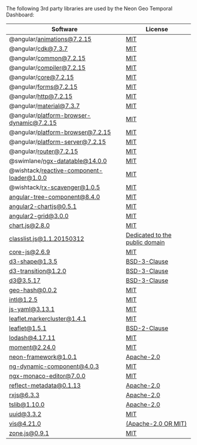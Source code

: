 The following 3rd party libraries are used by the Neon Geo Temporal Dashboard:

| Software  | License |
| ---  | --- |
| @angular/animations@7.2.15 | [MIT](https://github.com/angular/angular) |
| @angular/cdk@7.3.7 | [MIT](https://github.com/angular/material2/raw/master/LICENSE) |
| @angular/common@7.2.15 | [MIT](https://github.com/angular/angular) |
| @angular/compiler@7.2.15 | [MIT](https://github.com/angular/angular) |
| @angular/core@7.2.15 | [MIT](https://github.com/angular/angular) |
| @angular/forms@7.2.15 | [MIT](https://github.com/angular/angular) |
| @angular/http@7.2.15 | [MIT](https://github.com/angular/angular) |
| @angular/material@7.3.7 | [MIT](https://github.com/angular/material2/raw/master/LICENSE) |
| @angular/platform-browser-dynamic@7.2.15 | [MIT](https://github.com/angular/angular) |
| @angular/platform-browser@7.2.15 | [MIT](https://github.com/angular/angular) |
| @angular/platform-server@7.2.15 | [MIT](https://github.com/angular/angular) |
| @angular/router@7.2.15 | [MIT](https://github.com/angular/angular) |
| @swimlane/ngx-datatable@14.0.0 | [MIT](https://github.com/swimlane/ngx-datatable/raw/master/LICENSE) |
| @wishtack/reactive-component-loader@1.0.0 | [MIT](https://github.com/wishtack/wishtack-steroids/raw/master/LICENSE) |
| @wishtack/rx-scavenger@1.0.5 | [MIT](https://github.com/wishtack/wishtack-steroids) |
| angular-tree-component@8.4.0 | [MIT](https://github.com/500tech/angular-tree-component/raw/master/LICENSE) |
| angular2-chartjs@0.5.1 | [MIT](https://github.com/emn178/angular2-chartjs/raw/master/LICENSE.txt) |
| angular2-grid@3.0.0 | [MIT](https://github.com/BTMorton/angular2-grid/raw/master/LICENSE) |
| chart.js@2.8.0 | [MIT](https://github.com/chartjs/Chart.js/raw/master/LICENSE.md) |
| classlist.js@1.1.20150312 | [Dedicated to the public domain](https://github.com/eligrey/classList.js/raw/master/LICENSE.md) |
| core-js@2.6.9 | [MIT](https://github.com/zloirock/core-js/raw/master/LICENSE) |
| d3-shape@1.3.5 | [BSD-3-Clause](https://github.com/d3/d3-shape/raw/master/LICENSE) |
| d3-transition@1.2.0 | [BSD-3-Clause](https://github.com/d3/d3-transition/raw/master/LICENSE) |
| d3@3.5.17 | [BSD-3-Clause](https://github.com/mbostock/d3/raw/master/LICENSE) |
| geo-hash@0.0.2 | [MIT](https://github.com/Wayla/geo-hash) |
| intl@1.2.5 | [MIT](https://github.com/andyearnshaw/Intl.js/raw/master/LICENSE.txt) |
| js-yaml@3.13.1 | [MIT](https://github.com/nodeca/js-yaml/raw/master/LICENSE) |
| leaflet.markercluster@1.4.1 | [MIT](https://github.com/Leaflet/Leaflet.markercluster/raw/master/MIT-LICENCE.txt) |
| leaflet@1.5.1 | [BSD-2-Clause](https://github.com/Leaflet/Leaflet/raw/master/LICENSE) |
| lodash@4.17.11 | [MIT](https://github.com/lodash/lodash/raw/master/LICENSE) |
| moment@2.24.0 | [MIT](https://github.com/moment/moment/raw/master/LICENSE) |
| neon-framework@1.0.1 | [Apache-2.0](https://github.com/NextCenturyCorporation/neon-framework/raw/master/LICENSE) |
| ng-dynamic-component@4.0.3 | [MIT](https://github.com/gund/ng-dynamic-component/raw/master/LICENSE) |
| ngx-monaco-editor@7.0.0 | [MIT](https://github.com/atularen/ngx-monaco-editor) |
| reflect-metadata@0.1.13 | [Apache-2.0](https://github.com/rbuckton/reflect-metadata/raw/master/LICENSE) |
| rxjs@6.3.3 | [Apache-2.0](https://github.com/reactivex/rxjs/raw/master/LICENSE.txt) |
| tslib@1.10.0 | [Apache-2.0](https://github.com/Microsoft/tslib/raw/master/LICENSE.txt) |
| uuid@3.3.2 | [MIT](https://github.com/kelektiv/node-uuid/raw/master/LICENSE.md) |
| vis@4.21.0 | [(Apache-2.0 OR MIT)](https://github.com/almende/vis/raw/master/LICENSE-APACHE-2.0) |
| zone.js@0.9.1 | [MIT](https://github.com/angular/zone.js/raw/master/LICENSE) |
